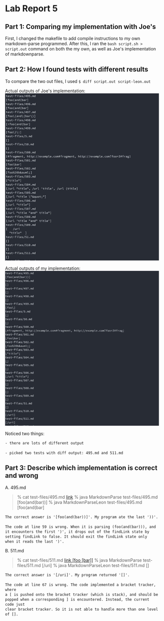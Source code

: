 # Lab Report 5

## Part 1: Comparing my implementation with Joe's

First, I changed the makefile to add compile instructions to my own markdown-parse programmed. 
After this, I ran the `bash script.sh > script.out` command on both the my own, as well as Joe's implementation of markdownparse. 

## Part 2: How I found tests with different results 

To compare the two out files, I used `$ diff script.out script-leon.out`

Actual outputs of Joe's implementation:
![Image](report5Joe.jpg)


Actual outputs of my implementation:
![Image](report5Leon.jpg)

Noticed two things: 
	
	- there are lots of different output
	
	- picked two tests with diff output: 495.md and 511.md

## Part 3: Describe which implementation is correct and wrong 

A. 495.md
> % cat test-files/495.md
	[link](foo(and(bar)))
	% java MarkdownParse test-files/495.md
	[foo(and(bar))]
	% java MarkdownParseLeon test-files/495.md
	[foo(and(bar]

	The correct answer is '[foo(and(bar))]'. My program ate the last '))'. 

	The code at line 59 is wrong. When it is parsing (foo(and(bar))), and 
	it encounters the first ')', it drops out of the findLink state by
	setting findLink to false. It should exit the findLink state only 
	when it reads the last ')'.


B. 511.md
>  % cat test-files/511.md
	[link [foo [bar]]](/uri)
	% java MarkdownParse test-files/511.md
	[/uri]
	% java MarkdownParseLeon test-files/511.md
	[]
   
	The correct answer is '[/uri]'. My program returned '[]'.

	The code at line 67 is wrong. The code implemented a bracket tracker, where
	a [ is pushed onto the bracket tracker (which is stack), and should be
	popped when a corresponding ] is encountered. Instead, the current code just
	clear bracket tracker. So it is not able to handle more than one level of [].



